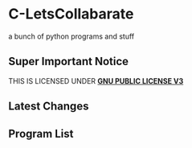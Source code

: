 # C-LetsCollabarate
a bunch of python programs and stuff  

## Super Important Notice
THIS IS LICENSED UNDER [**GNU PUBLIC LICENSE V3**](LICENSE)  

## Latest Changes

## Program List
